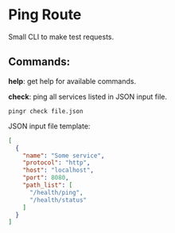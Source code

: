 # Ping Route

Small CLI to make test requests.

## Commands:

**help**: get help for available commands.

**check**: ping all services listed in JSON input file.

```shell
pingr check file.json
```

JSON input file template:

```json
[
  {
    "name": "Some service",
    "protocol": "http",
    "host": "localhost",
    "port": 8080,
    "path_list": [
      "/health/ping",
      "/health/status"
    ]
  }
]
```
